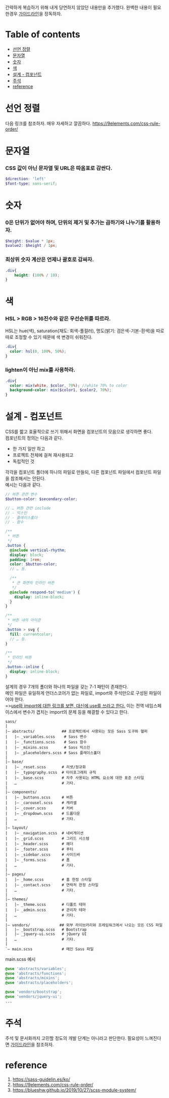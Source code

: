 간략하게 복습하기 위해 내게 당연하지 않았던 내용만을 추가했다. 완벽한 내용이 필요한경우 [가이드라인](https://sass-guidelin.es/ko/)을 정독하자.

# Table of contents

- [선언 정렬](#선언-정렬)
- [문자열](#문자열)
- [숫자](#숫자)
- [색](#색)
- [설계 - 컴포넌트](#설계---컴포넌트)
- [주석](#주석)
- [reference](#reference)

# 선언 정렬

다음 링크를 참조하자. 매우 자세하고 깔끔하다. https://9elements.com/css-rule-order/

# 문자열

### CSS 값이 아닌 문자열 및 URL은 따옴표로 감싼다.

```SCSS
$direction: 'left'
$font-type: sans-serif;
```

# 숫자

### 0은 단위가 없어야 하며, 단위의 제거 및 추가는 곱하기와 나누기를 활용하자.

```SCSS
$height: $value * 1px;
$value2: $height / 1px;
```

### 최상위 숫자 계산은 언제나 괄호로 감싸자.

```SCSS
.div{
    height: (100% / 10);
}
```

# 색

### HSL > RGB > 16진수와 같은 우선순위를 따르라.

HSL는 hue(색), saturation(채도: 회색-풀컬러), 명도(밝기: 검은색-기본-흰색)을 따로따로 조정할 수 있기 때문에 색 변경이 쉬워진다.

```SCSS
.div{
  color: hsl(0, 100%, 50%);
}
```

### lighten이 아닌 mix를 사용하라.

```SCSS
.div{
  color: mix(white, $color, 70%); //white 70% to color
  background-color: mix($color1, $color2, 70%);
}
```

# 설계 - 컴포넌트

CSS를 짧고 효율적으로 쓰기 위해서 화면을 컴포넌트의 모음으로 생각하면 좋다.  
컴포넌트의 정의는 다음과 같다.

- 한 가지 일만 하고
- 프로젝트 전체에 걸쳐 재사용되고
- 독립적인 것

각각을 컴포넌트 폴더에 하나의 파일로 만들되, 다른 컴포넌트 파일에서 컴포넌트 파일을 참조해서는 안된다.  
예시는 다음과 같다.

```SCSS
// 버튼 관련 변수
$button-color: $secondary-color;

// … 버튼 관련 include
// - 믹스인
// - 플레이스홀더
// - 함수

/**
 * 버튼
 */
.button {
  @include vertical-rhythm;
  display: block;
  padding: 1rem;
  color: $button-color;
  // … 등.

  /**
   * 큰 화면의 인라인 버튼
   */
  @include respond-to('medium') {
    display: inline-block;
  }
}

/**
 * 버튼 내의 아이콘
 */
.button > svg {
  fill: currentcolor;
  // … 등.
}

/**
 * 인라인 버튼
 */
.button--inline {
  display: inline-block;
}
```

설계의 경우 7개의 폴더와 하나의 파일을 갖는 7-1 패턴이 존재한다.  
메인 파일은 유일하게 언더스코어가 없는 파일로, import와 주석만으로 구성된 파일이어야 한다.  
=>[use와 import에 대한 링크를 보면, 대신에 use를 쓰라고 한다.](https://blueshw.github.io/2019/10/27/scss-module-system/) 이는 전역 네임스페이스에서 변수가 겹치는 import의 문제 등을 해결할 수 있다고 한다.

```
sass/
|
|– abstracts/            ## 프로젝트에서 사용되는 모든 Sass 도구와 헬퍼
|   |– _variables.scss    # Sass 변수
|   |– _functions.scss    # Sass 함수
|   |– _mixins.scss       # Sass 믹스인
|   |– _placeholders.scss # Sass 플레이스홀더
|
|– base/
|   |– _reset.scss       # 리셋/정규화
|   |– _typography.scss  # 타이포그래피 규칙
|   |– _base.scss        # 자주 사용되는 HTML 요소에 대한 표준 스타일
|   …                    # 기타.
|
|– components/
|   |– _buttons.scss     # 버튼
|   |– _carousel.scss    # 캐러셀
|   |– _cover.scss       # 커버
|   |– _dropdown.scss    # 드롭다운
|   …                    # 기타.
|
|– layout/
|   |– _navigation.scss  # 네비게이션
|   |– _grid.scss        # 그리드 시스템
|   |– _header.scss      # 헤더
|   |– _footer.scss      # 푸터
|   |– _sidebar.scss     # 사이드바
|   |– _forms.scss       # 폼
|   …                    # 기타.
|
|– pages/
|   |– _home.scss        # 홈 한정 스타일
|   |– _contact.scss     # 연락처 한정 스타일
|   …                    # 기타.
|
|– themes/
|   |– _theme.scss       # 디폴트 테마
|   |– _admin.scss       # 관리자 테마
|   …                    # 기타.
|
|– vendors/             ## 외부 라이브러리와 프레임워크에서 나오는 모든 CSS 파일
|   |– _bootstrap.scss   # Bootstrap
|   |– _jquery-ui.scss   # jQuery UI
|   …                    # 기타.
|
`– main.scss             # 메인 Sass 파일
```

main.scss 예시

```SCSS
@use 'abstracts/variables';
@use 'abstracts/functions';
@use 'abstracts/mixins';
@use 'abstracts/placeholders';

@use 'vendors/bootstrap';
@use 'vendors/jquery-ui';
...
```

# 주석

주석 및 문서화까지 고민할 정도의 개발 단계는 아니라고 판단한다. 필요성이 느껴진다면 [가이드라인](https://sass-guidelin.es/ko/#section-31)을 참조하자.

# reference

1. https://sass-guidelin.es/ko/
2. https://9elements.com/css-rule-order/
3. https://blueshw.github.io/2019/10/27/scss-module-system/

